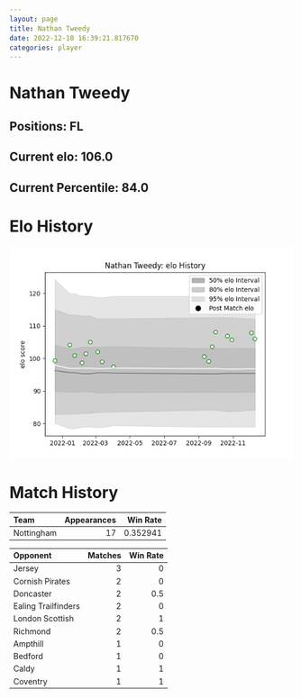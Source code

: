 ```yaml
---  
layout: page  
title: Nathan Tweedy  
date: 2022-12-18 16:39:21.817670  
categories: player  
---
```

# Nathan Tweedy

## Positions: FL

## Current elo: 106.0

## Current Percentile: 84.0

# Elo History


![elo history](history_NathanTweedy.png)
# Match History


| Team       |   Appearances |   Win Rate |
|:-----------|--------------:|-----------:|
| Nottingham |            17 |   0.352941 |

| Opponent            |   Matches |   Win Rate |
|:--------------------|----------:|-----------:|
| Jersey              |         3 |        0   |
| Cornish Pirates     |         2 |        0   |
| Doncaster           |         2 |        0.5 |
| Ealing Trailfinders |         2 |        0   |
| London Scottish     |         2 |        1   |
| Richmond            |         2 |        0.5 |
| Ampthill            |         1 |        0   |
| Bedford             |         1 |        0   |
| Caldy               |         1 |        1   |
| Coventry            |         1 |        1   |